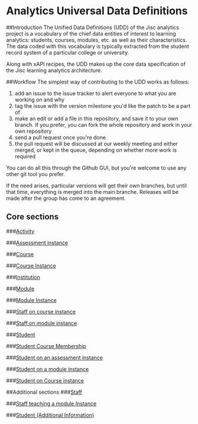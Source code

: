 # Analytics Universal Data Definitions

##Introduction
The Unified Data Definitions (UDD) of the Jisc analytics project is a vocabulary of the chief data entities of interest to learning analytics: students, courses, modules, etc. as well as their characteristics. The data coded with this vocabulary is typically extracted from the student record system of a particular college or university.

Along with xAPI recipes, the UDD makes up the core data specification of the Jisc learning analytics architecture.

##Workflow
The simplest way of contributing to the UDD works as follows:

1. add an issue to the issue tracker to alert everyone to what you are working on and why
2. tag the issue with the version milestone you'd like the patch to be a part of
3. make an edit or add a file in this repository, and save it to your own branch. If you prefer, you can fork the whole repository and work in your own repository
4. send a pull request once you're done
5. the pull request will be discussed at our weekly meeting and either merged, or kept in the queue, depending on whether more work is required

You can do all this through the Github GUI, but you're welcome to use any other git tool you prefer.

If the need arises, particular versions will get their own branches, but until that time, everything is merged into the main branche. Releases will be made after the group has come to an agreement.

## Core sections
###[Activity](udd/activity.md)

###[Assessment instance](udd/assessment_instance.md)

###[Course](udd/course.md)

###[Course Instance](udd/course_instance.md)

###[Institution](udd/institution.md)

###[Module](udd/module.md)

###[Module Instance](udd/module_instance.md)

###[Staff on course instance](udd/staff_on_course_instance.md)

###[Staff on module instance](udd/staff_on_mod_instance.md)

###[Student](udd/student.md)

###[Student Course Membership](udd/student_course_membership.md)

###[Student on an assessment instance](udd/student_on_assessment_instance.md)

###[Student on a module instance](udd/student_on_a_module_instance.md)

###[Student on Course instance](udd/student_on_course_instance.md)

##Additional sections 
###[Staff](udd/staff.md)

###[Staff teaching a module Instance](udd/staff_on_mod_instance.md)

###[Student (Additional Information)](udd/student_additional.md)
